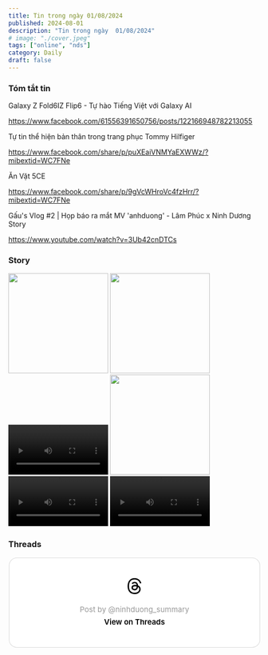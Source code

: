 ```yaml
---
title: Tin trong ngày 01/08/2024
published: 2024-08-01
description: "Tin trong ngày  01/08/2024"
# image: "./cover.jpeg"
tags: ["online", "nds"]
category: Daily
draft: false
---
```


### Tóm tắt tin 

Galaxy Z Fold6IZ Flip6 - Tự hào Tiếng Việt với Galaxy AI 

https://www.facebook.com/61556391650756/posts/122166948782213055

Tự tin thể hiện bản thân trong trang phục Tommy Hilfiger

https://www.facebook.com/share/p/puXEaiVNMYaEXWWz/?mibextid=WC7FNe

Ăn Vặt 5CE 

https://www.facebook.com/share/p/9gVcWHroVc4fzHrr/?mibextid=WC7FNe

Gấu's Vlog #2 | Họp báo ra mắt MV 'anhduong' - Lâm Phúc x Ninh Dương Story

https://www.youtube.com/watch?v=3Ub42cnDTCs


### Story 

<img width="200" src="https://github.com/user-attachments/assets/9b5527f1-5e7a-49c7-8610-5eab06b620a8" />


<img width="200" src="https://github.com/user-attachments/assets/a1a0325c-db84-47f0-a4fb-837ff77d2feb" />



<video width="200" controls>
  <source type="video/mp4" src="https://github.com/user-attachments/assets/0079b155-827d-42da-9c18-cb1f422c5ae2" >
</video>


<img width="200" src="https://github.com/user-attachments/assets/60498d98-ff3a-4a75-a396-0f28ca394540" />


<video width="200" controls>
  <source type="video/mp4" src="https://github.com/user-attachments/assets/e1810f7f-0cf2-4af3-a2e2-f902308a279d" >
</video>


<video width="200" controls>
  <source type="video/mp4" src="https://github.com/user-attachments/assets/c71e1909-d728-43b9-8c71-5c95512cd7ef" >
</video>



### Threads 

<blockquote class="text-post-media" data-text-post-permalink="https://www.threads.net/@ninhduong_summary/post/C-IfXWgSvKs" data-text-post-version="0" id="ig-tp-C-IfXWgSvKs" style=" background:#FFF; border-width: 1px; border-style: solid; border-color: #00000026; border-radius: 16px; max-width:540px; margin: 1px; min-width:270px; padding:0; width:99.375%; width:-webkit-calc(100% - 2px); width:calc(100% - 2px);"> <a href="https://www.threads.net/@ninhduong_summary/post/C-IfXWgSvKs" style=" background:#FFFFFF; line-height:0; padding:0 0; text-align:center; text-decoration:none; width:100%; font-family: -apple-system, BlinkMacSystemFont, sans-serif;" target="_blank"> <div style=" padding: 40px; display: flex; flex-direction: column; align-items: center;"><div style=" display:block; height:32px; width:32px; padding-bottom:20px;"> <svg aria-label="Threads" height="32px" role="img" viewBox="0 0 192 192" width="32px" xmlns="http://www.w3.org/2000/svg"> <path d="M141.537 88.9883C140.71 88.5919 139.87 88.2104 139.019 87.8451C137.537 60.5382 122.616 44.905 97.5619 44.745C97.4484 44.7443 97.3355 44.7443 97.222 44.7443C82.2364 44.7443 69.7731 51.1409 62.102 62.7807L75.881 72.2328C81.6116 63.5383 90.6052 61.6848 97.2286 61.6848C97.3051 61.6848 97.3819 61.6848 97.4576 61.6855C105.707 61.7381 111.932 64.1366 115.961 68.814C118.893 72.2193 120.854 76.925 121.825 82.8638C114.511 81.6207 106.601 81.2385 98.145 81.7233C74.3247 83.0954 59.0111 96.9879 60.0396 116.292C60.5615 126.084 65.4397 134.508 73.775 140.011C80.8224 144.663 89.899 146.938 99.3323 146.423C111.79 145.74 121.563 140.987 128.381 132.296C133.559 125.696 136.834 117.143 138.28 106.366C144.217 109.949 148.617 114.664 151.047 120.332C155.179 129.967 155.42 145.8 142.501 158.708C131.182 170.016 117.576 174.908 97.0135 175.059C74.2042 174.89 56.9538 167.575 45.7381 153.317C35.2355 139.966 29.8077 120.682 29.6052 96C29.8077 71.3178 35.2355 52.0336 45.7381 38.6827C56.9538 24.4249 74.2039 17.11 97.0132 16.9405C119.988 17.1113 137.539 24.4614 149.184 38.788C154.894 45.8136 159.199 54.6488 162.037 64.9503L178.184 60.6422C174.744 47.9622 169.331 37.0357 161.965 27.974C147.036 9.60668 125.202 0.195148 97.0695 0H96.9569C68.8816 0.19447 47.2921 9.6418 32.7883 28.0793C19.8819 44.4864 13.2244 67.3157 13.0007 95.9325L13 96L13.0007 96.0675C13.2244 124.684 19.8819 147.514 32.7883 163.921C47.2921 182.358 68.8816 191.806 96.9569 192H97.0695C122.03 191.827 139.624 185.292 154.118 170.811C173.081 151.866 172.51 128.119 166.26 113.541C161.776 103.087 153.227 94.5962 141.537 88.9883ZM98.4405 129.507C88.0005 130.095 77.1544 125.409 76.6196 115.372C76.2232 107.93 81.9158 99.626 99.0812 98.6368C101.047 98.5234 102.976 98.468 104.871 98.468C111.106 98.468 116.939 99.0737 122.242 100.233C120.264 124.935 108.662 128.946 98.4405 129.507Z" /></svg></div> <div style=" font-size: 15px; line-height: 21px; color: #999999; font-weight: 400; padding-bottom: 4px; "> Post by @ninhduong_summary</div> <div style=" font-size: 15px; line-height: 21px; color: #000000; font-weight: 600; "> View on Threads</div></div></a></blockquote>
<script async src="https://www.threads.net/embed.js"></script>